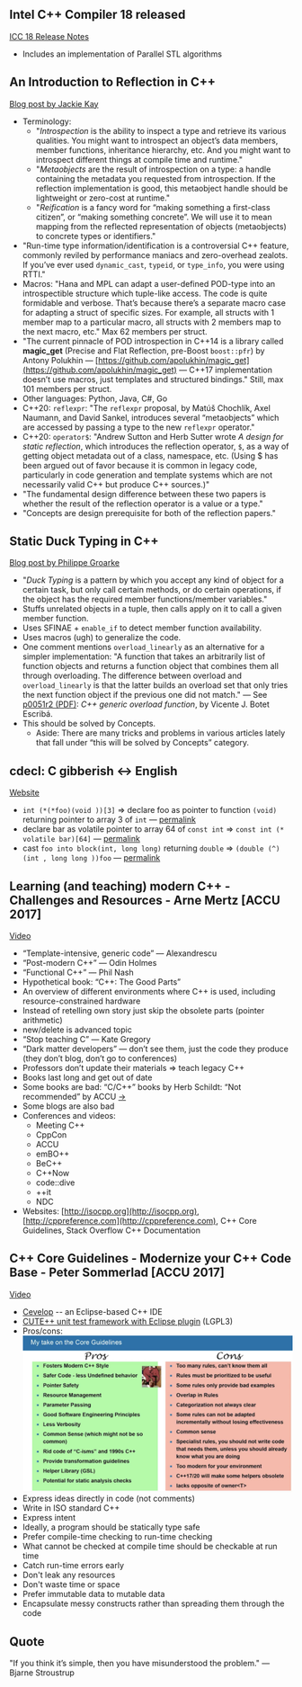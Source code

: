 ## Intel C++ Compiler 18 released

[ICC 18 Release Notes](https://software.intel.com/en-us/articles/intel-c-compiler-180-for-linux-release-notes-for-intel-parallel-studio-xe-2018)

* Includes an implementation of Parallel STL algorithms

## An Introduction to Reflection in C++

[Blog post by Jackie Kay](http://jackieokay.com/2017/04/13/reflection1.html)

* Terminology:
    * "_Introspection_ is the ability to inspect a type and retrieve its various qualities. You might want to introspect an object’s data members, member functions, inheritance hierarchy, etc. And you might want to introspect different things at compile time and runtime."
    * "_Metaobjects_ are the result of introspection on a type: a handle containing the metadata you requested from introspection. If the reflection implementation is good, this metaobject handle should be lightweight or zero-cost at runtime."
    * "_Reification_ is a fancy word for “making something a first-class citizen”, or “making something concrete”. We will use it to mean mapping from the reflected representation of objects (metaobjects) to concrete types or identifiers."
* "Run-time type information/identification is a controversial C++ feature, commonly reviled by performance maniacs and zero-overhead zealots. If you’ve ever used `dynamic_cast`, `typeid`, or `type_info`, you were using RTTI."
* Macros: "Hana and MPL can adapt a user-defined POD-type into an introspectible structure which tuple-like access. The code is quite formidable and verbose. That’s because there’s a separate macro case for adapting a struct of specific sizes. For example, all structs with 1 member map to a particular macro, all structs with 2 members map to the next macro, etc." Max 62 members per struct.
* "The current pinnacle of POD introspection in C++14 is a library called **magic_get** (Precise and Flat Reflection, pre-Boost `boost::pfr`) by Antony Polukhin — [https://github.com/apolukhin/magic_get](https://github.com/apolukhin/magic_get) — C++17 implementation doesn’t use macros, just templates and structured bindings." Still, max 101 members per struct.
* Other languages: Python, Java, C#, Go
* C++20: `reflexpr`: "The `reflexpr` proposal, by Matúš Chochlík, Axel Naumann, and David Sankel, introduces several “metaobjects” which are accessed by passing a type to the new `reflexpr` operator."
* C++20: `operator$`: "Andrew Sutton and Herb Sutter wrote _A design for static reflection_, which introduces the reflection operator, `$`, as a way of getting object metadata out of a class, namespace, etc. (Using $ has been argued out of favor because it is common in legacy code, particularly in code generation and template systems which are not necessarily valid C++ but produce C++ sources.)"
* "The fundamental design difference between these two papers is whether the result of the reflection operator is a value or a type."
* "Concepts are design prerequisite for both of the reflection papers."

## Static Duck Typing in C++

[Blog post by Philippe Groarke
](https://philippegroarke.com/blog/2017/05/09/static-duck-typing-in-c/)

* "_Duck Typing_ is a pattern by which you accept any kind of object for a certain task, but only call certain methods, or do certain operations, if the object has the required member functions/member variables."
* Stuffs unrelated objects in a tuple, then calls apply on it to call a given member function.
* Uses SFINAE + `enable_if` to detect member function availability.
* Uses macros (ugh) to generalize the code.
* One comment mentions `overload_linearly` as an alternative for a simpler implementation: "A function that takes an arbitrarily list of function objects and returns a function object that combines them all through overloading. The difference between overload and `overload_linearly` is that the latter builds an overload set that only tries the next function object if the previous one did not match." — See [p0051r2 (PDF)](http://www.open-std.org/jtc1/sc22/wg21/docs/papers/2016/p0051r2.pdf): _C++ generic overload function_, by Vicente J. Botet Escribá.
* This should be solved by Concepts.
    * Aside: There are many tricks and problems in various articles lately that fall under “this will be solved by Concepts” category.

## cdecl: C gibberish ↔ English

[Website](https://cdecl.org)

* `int (*(*foo)(void ))[3]` ⇒
declare foo as pointer to function `(void)` returning pointer to array 3 of `int` — [permalink](https://cdecl.org/?q=int+%28*%28*foo%29%28void+%29%29%5B3%5D)
* declare bar as volatile pointer to array 64 of `const int` ⇒
`const int (* volatile bar)[64]` — [permalink](https://cdecl.org/?q=declare+bar+as+volatile+pointer+to+array+64+of+const+int)
* cast `foo into block(int, long long)` returning `double` ⇒
`(double (^)(int , long long ))foo` — [permalink](https://cdecl.org/?q=cast+foo+into+block%28int%2C+long+long%29+returning+double)

## Learning (and teaching) modern C++ - Challenges and Resources - Arne Mertz [ACCU 2017]

[Video](https://www.youtube.com/watch?v=dlh-UnmCARk)

* “Template-intensive, generic code” — Alexandrescu
* “Post-modern C++” — Odin Holmes
* “Functional C++” — Phil Nash
* Hypothetical book: “C++: The Good Parts”
* An overview of different environments where C++ is used, including resource-constrained hardware
* Instead of retelling own story just skip the obsolete parts (pointer arithmetic)
* new/delete is advanced topic
* “Stop teaching C” — Kate Gregory
* “Dark matter developers” — don’t see them, just the code they produce (they don’t blog, don’t go to conferences)
* Professors don’t update their materials ⇒ teach legacy C++
* Books last long and get out of date
* Some books are bad: “C/C++” books by Herb Schildt: “Not recommended” by ACCU [→](https://accu.org/index.php?func=search&module=bookreviews&q=schildt&stype=author)
* Some blogs are also bad
* Conferences and videos:
    * Meeting C++
    * CppCon
    * ACCU
    * emBO++
    * BeC++
    * C++Now
    * code::dive
    * ++it
    * NDC
* Websites: [http://isocpp.org](http://isocpp.org), [http://cppreference.com](http://cppreference.com), C++ Core Guidelines, Stack Overflow C++ Documentation

## C++ Core Guidelines - Modernize your C++ Code Base - Peter Sommerlad [ACCU 2017]

[Video](https://www.youtube.com/watch?v=fQ926v4ZzAM)

* [Cevelop](https://www.cevelop.com) -- an Eclipse-based C++ IDE
* [CUTE++ unit test framework with Eclipse plugin](http://cute-test.com) (LGPL3)
* Pros/cons: ![](img/sommerlad-coreguidelines-procon.png)
* Express ideas directly in code (not comments)
* Write in ISO standard C++
* Express intent
* Ideally, a program should be statically type safe
* Prefer compile-time checking to run-time checking
* What cannot be checked at compile time should be checkable at run time
* Catch run-time errors early
* Don't leak any resources
* Don't waste time or space
* Prefer immutable data to mutable data
* Encapsulate messy constructs rather than spreading them through the code

## Quote

"If you think it’s simple, then you have misunderstood the problem." — Bjarne Stroustrup
